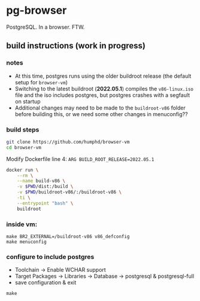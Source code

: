 # pg-browser
PostgreSQL.  In a browser.  FTW.

## build instructions (work in progress)

### notes
- At this time, postgres runs using the older buildroot release (the default setup for `browser-vm`)
- Switching to the latest buildroot (**2022.05.1**) compiles the `v86-linux.iso` file and the iso includes postgres, but postgres crashes with a segfault on startup
- Additional changes may need to be made to the `buildroot-v86` folder before building this, or we need some other changes in menuconfig??

### build steps

```sh
git clone https://github.com/humphd/browser-vm
cd browser-vm
```

Modify Dockerfile line 4:
`ARG BUILD_ROOT_RELEASE=2022.05.1`

```sh
docker run \
    --rm \
    --name build-v86 \
    -v $PWD/dist:/build \
    -v $PWD/buildroot-v86/:/buildroot-v86 \
    -ti \
    --entrypoint "bash" \
    buildroot
```

### inside vm:

```
make BR2_EXTERNAL=/buildroot-v86 v86_defconfig
make menuconfig
```

### configure to include postgres

- Toolchain -> Enable WCHAR support
- Target Packages -> Libraries -> Database -> postgresql & postgresql-full
- save configuration & exit

```
make
```
